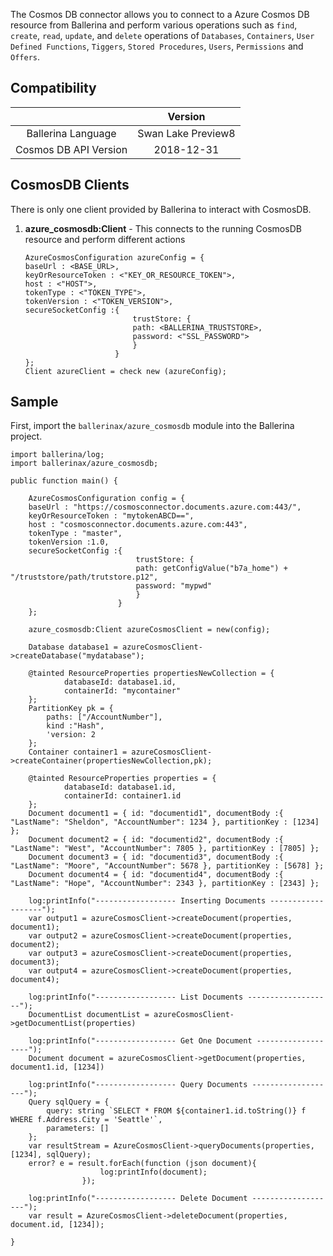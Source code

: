 The Cosmos DB connector allows you to connect to a Azure Cosmos DB resource from Ballerina and perform various operations such as `find`, `create`, `read`, `update`, and `delete` operations of `Databases`, `Containers`, `User Defined Functions`, `Tiggers`, `Stored Procedures`, `Users`, `Permissions` and `Offers`.

## Compatibility

|                       |      Version       |
| :-------------------: | :----------------: |
|  Ballerina Language   | Swan Lake Preview8 |
| Cosmos DB API Version |     2018-12-31     |

## CosmosDB Clients

There is only one client provided by Ballerina to interact with CosmosDB.

1. **azure_cosmosdb:Client** - This connects to the running CosmosDB resource and perform different actions

   ```ballerina
   AzureCosmosConfiguration azureConfig = {
   baseUrl : <BASE_URL>,
   keyOrResourceToken : <"KEY_OR_RESOURCE_TOKEN">,
   host : <"HOST">,
   tokenType : <"TOKEN_TYPE">,
   tokenVersion : <"TOKEN_VERSION">,
   secureSocketConfig :{
                           trustStore: {
                           path: <BALLERINA_TRUSTSTORE>,
                           password: <"SSL_PASSWORD">
                           }
                       }
   };
   Client azureClient = check new (azureConfig);
   ```

## Sample

First, import the `ballerinax/azure_cosmosdb` module into the Ballerina project.

```ballerina
import ballerina/log;
import ballerinax/azure_cosmosdb;

public function main() {

    AzureCosmosConfiguration config = {
    baseUrl : "https://cosmosconnector.documents.azure.com:443/",
    keyOrResourceToken : "mytokenABCD==",
    host : "cosmosconnector.documents.azure.com:443",
    tokenType : "master",
    tokenVersion :1.0,
    secureSocketConfig :{
                            trustStore: {
                            path: getConfigValue("b7a_home") + "/truststore/path/trutstore.p12",
                            password: "mypwd"
                            }
                        }
    };

    azure_cosmosdb:Client azureCosmosClient = new(config);

    Database database1 = azureCosmosClient->createDatabase("mydatabase");

    @tainted ResourceProperties propertiesNewCollection = {
            databaseId: database1.id,
            containerId: "mycontainer"
    };
    PartitionKey pk = {
        paths: ["/AccountNumber"],
        kind :"Hash",
        'version: 2
    };
    Container container1 = azureCosmosClient->createContainer(propertiesNewCollection,pk);

    @tainted ResourceProperties properties = {
            databaseId: database1.id,
            containerId: container1.id
    };
    Document document1 = { id: "documentid1", documentBody :{ "LastName": "Sheldon", "AccountNumber": 1234 }, partitionKey : [1234] };
    Document document2 = { id: "documentid2", documentBody :{ "LastName": "West", "AccountNumber": 7805 }, partitionKey : [7805] };
    Document document3 = { id: "documentid3", documentBody :{ "LastName": "Moore", "AccountNumber": 5678 }, partitionKey : [5678] };
    Document document4 = { id: "documentid4", documentBody :{ "LastName": "Hope", "AccountNumber": 2343 }, partitionKey : [2343] };

    log:printInfo("------------------ Inserting Documents -------------------");
    var output1 = azureCosmosClient->createDocument(properties, document1);
    var output2 = azureCosmosClient->createDocument(properties, document2);
    var output3 = azureCosmosClient->createDocument(properties, document3);
    var output4 = azureCosmosClient->createDocument(properties, document4);

    log:printInfo("------------------ List Documents -------------------");
    DocumentList documentList = azureCosmosClient->getDocumentList(properties)

    log:printInfo("------------------ Get One Document -------------------");
    Document document = azureCosmosClient->getDocument(properties, document1.id, [1234])

    log:printInfo("------------------ Query Documents -------------------");
    Query sqlQuery = {
        query: string `SELECT * FROM ${container1.id.toString()} f WHERE f.Address.City = 'Seattle'`,
        parameters: []
    };
    var resultStream = AzureCosmosClient->queryDocuments(properties, [1234], sqlQuery);
    error? e = result.forEach(function (json document){
                    log:printInfo(document);
                });    

    log:printInfo("------------------ Delete Document -------------------");
    var result = AzureCosmosClient->deleteDocument(properties, document.id, [1234]);

}
```
